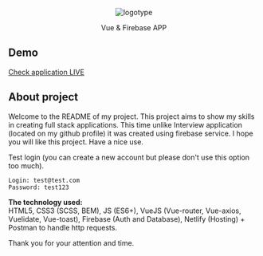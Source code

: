 <p align="center">
	<img src="https://vue-firebase-app.netlify.com/img/logo.c3c8bce3.png" alt="logotype">
	<p align="center">Vue & Firebase APP</p>
</p>

## Demo
[Check application LIVE](https://vue-firebase-app.netlify.com/)

## About project
Welcome to the README of my project. This project aims to show my skills in creating full stack applications. This time unlike Interview application (located on my github profile) it was created using firebase service. I hope you will like this project. Have a nice use.

Test login (you can create a new account but please don't use this option too much).

```
Login: test@test.com
Password: test123
```

**The technology used:** <br/>
HTML5, CSS3 (SCSS, BEM), JS (ES6+), VueJS (Vue-router, Vue-axios, Vuelidate, Vue-toast), Firebase (Auth and Database), Netlify (Hosting) + Postman to handle http requests.

Thank you for your attention and time.